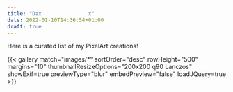 ```yaml
---
title: "Dax               x"
date: 2022-01-10T14:36:54+01:00
draft: true
---
```


Here is a curated list of my PixelArt creations!  

{{< gallery match="images/*" sortOrder="desc" rowHeight="500" margins="10" thumbnailResizeOptions="200x200 q90 Lanczos" showExif=true previewType="blur" embedPreview="false" loadJQuery=true >}}
